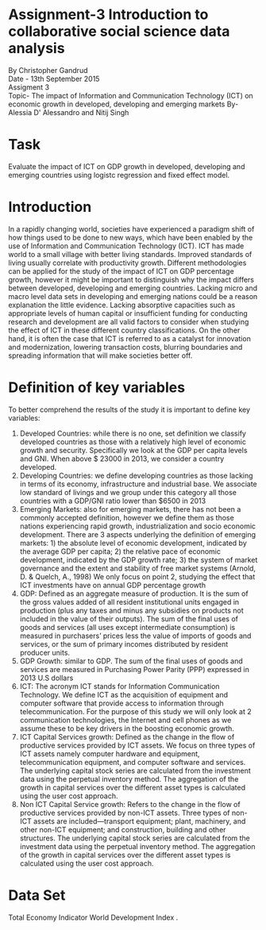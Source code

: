 # Assignment-3 Introduction to collaborative social science data analysis                       
 By Christopher Gandrud                                                           
 Date - 13th September 2015                                                       
 Assigment 3                                                                     
 Topic-    The impact of Information and Communication Technology (ICT) on economic growth in developed, developing and emerging markets
  By- Alessia D' Alessandro and Nitij Singh                                        
   

# Task
Evaluate the impact of ICT on GDP growth in developed, developing and emerging countries using logistc regression and fixed effect model.

# Introduction
In a rapidly changing world, societies have experienced a paradigm shift of how things used to be done to new ways, which have been enabled by the use of Information and Communication Technology (ICT). ICT has made world to a small village with better living standards. Improved standards of living usually correlate with productivity growth.
Different methodologies can be applied for the study of the impact of ICT on GDP percentage growth, however it might be important to distinguish why the impact differs between developed, developing and emerging countries. Lacking micro and macro level data sets in developing and emerging nations could be a reason explanation the little evidence. Lacking absorptive capacities such as appropriate levels of human capital or insufficient funding for conducting research and development are all valid factors to consider when studying the effect of ICT in these different country classifications. On the other hand, it is often the case that ICT is referred to as a catalyst for innovation and modernization, lowering transaction costs, blurring boundaries and spreading information that will make societies better off.

# Definition of key variables 
To better comprehend the results of the study it is important to define key variables:
1.	Developed Countries: while there is no one, set definition we classify developed countries as those with a relatively high level of economic growth and security. Specifically we look at the GDP per capita levels and GNI. When above $ 23000 in 2013, we consider a country developed.
2.	Developing Countries: we define developing countries as those lacking in terms of its economy, infrastructure and industrial base. We associate low standard of livings and we group under this category all those countries with a GDP/GNI ratio lower than $6500 in 2013
3.	Emerging Markets: also for emerging markets, there has not been a commonly accepted definition, however we define them as those nations experiencing rapid growth, industrialization and socio economic development. There are 3 aspects underlying the definition of emerging markets: 1) the absolute level of economic development, indicated by the average GDP per capita; 2) the relative pace of economic development, indicated by the GDP growth rate; 3) the system of market governance and the extent and stability of free market systems (Arnold, D. & Quelch, A., 1998) We only focus on point 2, studying the effect that ICT investments have on annual GDP percentage growth 
4.	GDP: Defined as an aggregate measure of production. It is the sum of the gross values added of all resident institutional units engaged in production (plus any taxes and minus any subsidies on products not included in the value of their outputs). The sum of the final uses of goods and services (all uses except intermediate consumption) is measured in purchasers’ prices less the value of imports of goods and services, or the sum of primary incomes distributed by resident producer units.
5.	GDP Growth: similar to GDP. The sum of the final uses of goods and services are measured in Purchasing Power Parity (PPP) expressed in 2013 U.S dollars
6.	ICT: The acronym ICT stands for Information Communication Technology. We define ICT as the acquisition of equipment and computer software that provide access to information through telecommunication. For the purpose of this study we will only look at 2 communication technologies, the Internet and cell phones as we assume these to be key drivers in the boosting economic growth.
7.	ICT Capital Services growth:  Defined as the change in the flow of productive services provided by ICT assets. We focus on three types of ICT assets namely computer hardware and equipment, telecommunication equipment, and computer software and services. The underlying capital stock series are calculated from the investment data using the perpetual inventory method. The aggregation of the growth in capital services over the different asset types is calculated using the user cost approach.
8.	Non ICT Capital Service growth: Refers to the change in the flow of productive services provided by non-ICT assets. Three types of non-ICT assets are included—transport equipment; plant, machinery, and other non-ICT equipment; and construction, building and other structures. The underlying capital stock series are calculated from the investment data using the perpetual inventory method. The aggregation of the growth in capital services over the different asset types is calculated using the user cost approach.	
# Data Set
Total Economy Indicator 
World Development Index
.




